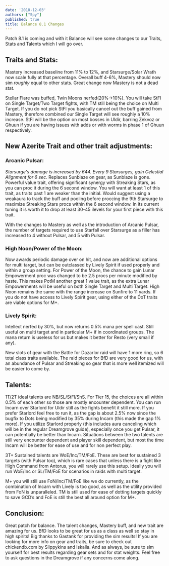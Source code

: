 ```yaml
---
date: '2018-12-03'
authors: ["Spy"]
published: true
title: Balance 8.1 Changes
---
```


Patch 8.1 is coming and with it Balance will see some changes to our Traits, Stats and Talents which I will go over.

## Traits and Stats:

Mastery increased baseline from 11% to 12%, and Starsurge/Solar Wrath now scale fully at that percentage. Overall buff 4-6%, Mastery should now sim *roughly* equal to other stats. Great change now Mastery is not a dead stat.

Stellar Flare was buffed, Twin Moons nerfed(20%->10%). You will take StFl on Single Target/Two Target fights, with TM still being the choice on Multi Target. If you do not pick StFl you basically cancel out the buff gained from Mastery, therefore combined our Single Target will see roughly a 10% increase. StFl will be the option on most bosses in Uldir, barring Zekvoz or Ghuun if you are having issues with adds or with worms in phase 1 of Ghuun respectively.


## New Azerite Trait and other trait adjustments: 

### Arcanic Pulsar:

*Starsurge's damage is increased by 644. Every 9 Starsurges, gain Celestial Alignment for 6 sec.* Replaces Sunblaze on gear, as Sunblaze is gone. Powerful value trait, offering significant synergy with Streaking Stars, as you can proc it during the 6 second window. You will want at least 1 of this trait, as traits past 1 are weaker than the initial. Would suggest using a weakaura to track the buff and pooling before proccing the 9th Starsurge to maximize Streaking Stars procs within the 6 second window. In its current tuning it is worth it to drop at least 30-45 ilevels for your first piece with this trait. 

With the changes to Mastery as well as the introduction of Arcanic Pulsar, the number of targets required to use Starfall over Starsurge as a filler has increased to 4 without Pulsar, and 5 with Pulsar. 

### High Noon/Power of the Moon: 

Now awards periodic damage over on hit, and now are additional options for multi target, but can be outclassed by Lively Spirit if used properly and within a group setting. For Power of the Moon, the chance to gain Lunar Empowerment proc was changed to be 2.5 procs per minute modified by haste. This makes PotM another great 1 value trait, as the extra Lunar Empowerments will be useful on both Single Target and Multi Target. High Noon remains the same with the range increase on Sunfire to 11 yards. If you do not have access to Lively Spirit gear, using either of the DoT traits are viable options for M+. 

### Lively Spirit: 

Intellect nerfed by 30%, but now returns 0.5% mana per spell cast. Still useful on multi target and in particular M+ if in coordinated groups. The mana return is useless for us but makes it better for Resto (very small if any).

New slots of gear with the Battle for Dazarlor raid will have 1 more ring, so 6 total class traits available. The raid pieces for BfD are very good for us, with an abundance of Pulsar and Streaking so gear that is more well itemized will be easier to come by.


## Talents:

1T/2T ideal talents are NB/SL/StFl/ShS. For Tier 15, the choices are all within 0.5% of each other so those are mostly encounter dependent. You can run Incarn over Starlord for Uldir still as the fights benefit it still more. If you prefer Starlord feel free to run it, as the gap is about 2.5% now since the bugfix to Dots being modified by 35% during Incarn (this made the gap 1% more). If you utilize Starlord properly (this includes aura canceling which will be in the regular Dreamgrove guide), especially once you get Pulsar, it can potentially be better than Incarn. Situations between the two talents are still very encounter dependent and player skill dependent, but most the time Incarn will be better for ease of use and for non perfect play.

3T+ Sustained talents are WoE/Inc/TM/FoE. These are best for sustained 3 targets (with Pulsar too), which is rare cases that unless there is a fight like High Command from Antorus, you will rarely use this setup. Ideally you will run WoE/Inc or SL/TM/FoE for scenarios in raids with multi target. 

M+ you will still use FoN/Inc/TM/FoE like we do currently, as the combination of Incarn with Lively is too good, as well as the utility provided from FoN is unparalleled. TM is still used for ease of dotting targets quickly to save GCD’s and FoE is still the best all around option for M+.


## Conclusion:

Great patch for balance. The talent changes, Mastery buff, and new trait are amazing for us. BfD looks to be great for us as a class as well so stay in high spirits! Big thanks to Gastank for providing the sim results! If you are looking for more info on gear and traits, be sure to check out chickendb.com by Slippykins and Iskalla. And as always, be sure to sim yourself for best results regarding gear sets and for stat weights. Feel free to ask questions in the Dreamgrove if any concerns come along.
